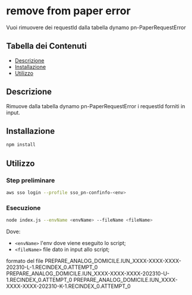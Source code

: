 # remove from paper error

Vuoi rimuovere dei requestId dalla tabella dynamo pn-PaperRequestError

## Tabella dei Contenuti

- [Descrizione](#descrizione)
- [Installazione](#installazione)
- [Utilizzo](#utilizzo)

## Descrizione

Rimuove dalla tabella dynamo pn-PaperRequestError i requestId forniti in input.

## Installazione

```bash
npm install
```

## Utilizzo
### Step preliminare

```bash
aws sso login --profile sso_pn-confinfo-<env>
```

### Esecuzione
```bash
node index.js --envName <envName> --fileName <fileName>
```
Dove:
- `<envName>` l'env dove viene eseguito lo script;
- `<fileName>` file dato in input allo script;

formato del file
PREPARE_ANALOG_DOMICILE.IUN_XXXX-XXXX-XXXX-202310-L-1.RECINDEX_0.ATTEMPT_0
PREPARE_ANALOG_DOMICILE.IUN_XXXX-XXXX-XXXX-202310-U-1.RECINDEX_0.ATTEMPT_0
PREPARE_ANALOG_DOMICILE.IUN_XXXX-XXXX-XXXX-202310-K-1.RECINDEX_0.ATTEMPT_0